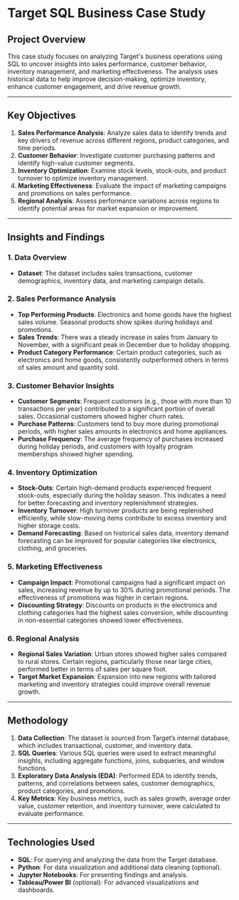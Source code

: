 # Target SQL Business Case Study

## Project Overview
This case study focuses on analyzing Target's business operations using SQL to uncover insights into sales performance, customer behavior, inventory management, and marketing effectiveness. The analysis uses historical data to help improve decision-making, optimize inventory, enhance customer engagement, and drive revenue growth.


---

## Key Objectives
1. **Sales Performance Analysis**: Analyze sales data to identify trends and key drivers of revenue across different regions, product categories, and time periods.
2. **Customer Behavior**: Investigate customer purchasing patterns and identify high-value customer segments.
3. **Inventory Optimization**: Examine stock levels, stock-outs, and product turnover to optimize inventory management.
4. **Marketing Effectiveness**: Evaluate the impact of marketing campaigns and promotions on sales performance.
5. **Regional Analysis**: Assess performance variations across regions to identify potential areas for market expansion or improvement.

---

## Insights and Findings

### 1. Data Overview
- **Dataset**: The dataset includes sales transactions, customer demographics, inventory data, and marketing campaign details.

### 2. Sales Performance Analysis
- **Top Performing Products**: Electronics and home goods have the highest sales volume. Seasonal products show spikes during holidays and promotions.
- **Sales Trends**: There was a steady increase in sales from January to November, with a significant peak in December due to holiday shopping.
- **Product Category Performance**: Certain product categories, such as electronics and home goods, consistently outperformed others in terms of sales amount and quantity sold.

### 3. Customer Behavior Insights
- **Customer Segments**: Frequent customers (e.g., those with more than 10 transactions per year) contributed to a significant portion of overall sales. Occasional customers showed higher churn rates.
- **Purchase Patterns**: Customers tend to buy more during promotional periods, with higher sales amounts in electronics and home appliances.
- **Purchase Frequency**: The average frequency of purchases increased during holiday periods, and customers with loyalty program memberships showed higher spending.

### 4. Inventory Optimization
- **Stock-Outs**: Certain high-demand products experienced frequent stock-outs, especially during the holiday season. This indicates a need for better forecasting and inventory replenishment strategies.
- **Inventory Turnover**: High turnover products are being replenished efficiently, while slow-moving items contribute to excess inventory and higher storage costs.
- **Demand Forecasting**: Based on historical sales data, inventory demand forecasting can be improved for popular categories like electronics, clothing, and groceries.

### 5. Marketing Effectiveness
- **Campaign Impact**: Promotional campaigns had a significant impact on sales, increasing revenue by up to 30% during promotional periods. The effectiveness of promotions was higher in certain regions.
- **Discounting Strategy**: Discounts on products in the electronics and clothing categories had the highest sales conversion, while discounting in non-essential categories showed lower effectiveness.

### 6. Regional Analysis
- **Regional Sales Variation**: Urban stores showed higher sales compared to rural stores. Certain regions, particularly those near large cities, performed better in terms of sales per square foot.
- **Target Market Expansion**: Expansion into new regions with tailored marketing and inventory strategies could improve overall revenue growth.

---

## Methodology
1. **Data Collection**: The dataset is sourced from Target’s internal database, which includes transactional, customer, and inventory data.
2. **SQL Queries**: Various SQL queries were used to extract meaningful insights, including aggregate functions, joins, subqueries, and window functions.
3. **Exploratory Data Analysis (EDA)**: Performed EDA to identify trends, patterns, and correlations between sales, customer demographics, product categories, and promotions.
4. **Key Metrics**: Key business metrics, such as sales growth, average order value, customer retention, and inventory turnover, were calculated to evaluate performance.

---

## Technologies Used
- **SQL**: For querying and analyzing the data from the Target database.
- **Python**: For data visualization and additional data cleaning (optional).
- **Jupyter Notebooks**: For presenting findings and analysis.
- **Tableau/Power BI** (optional): For advanced visualizations and dashboards.
